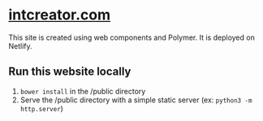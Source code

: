 # [intcreator.com](https://intcreator.com/)

This site is created using web components and Polymer.  It is deployed on Netlify.

## Run this website locally

1. `bower install` in the /public directory
2. Serve the /public directory with a simple static server (ex: `python3 -m http.server`)
